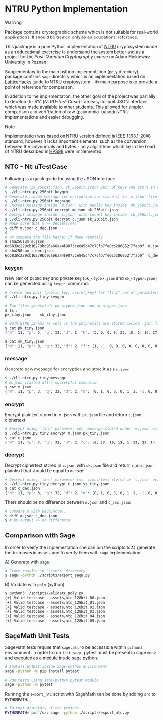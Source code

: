 # NTRU Python Implementation

> [!WARNING]
> Package contains cryptographic scheme which is not suitable for real-world applications. It should be treated only as an educational reference.

This package is a pure Python implementation of [NTRU](https://en.wikipedia.org/wiki/NTRU) cryptosystem made as an educational excercise to understand the system better and as a project for the _Post-Quantum Cryptography_ course on Adam Mickiewicz University in Poznan.

Supplementary to the main python implementation (`poly` directory), package contains `sage` directory which is an implementation based on [LatticeHacks](https://latticehacks.cr.yp.to/ntru.html) guide to NTRU cryptosystem - its main purpose is to provide a point of reference for comparison.

In addition to the implementation, the other goal of the project was partially to develop the `NTC` (_NTRU-Test-Case_) - an easy-to-port JSON interface which was made available to other students. This allowed for simpler comparison and verification of raw (polynomial-based) NTRU implementations and easier debugging. 

> [!NOTE]
> Implementation was based on NTRU version defined in [IEEE 1363.1-2008](https://ieeexplore.ieee.org/document/4800404) standard, however it lacks important elements, such as the conversion between the polynomials and bytes - only algorithms which lay in the heart of NTRU described in [HPS98](https://www.ntru.org/f/hps98.pdf) were implemented. 

## NTC - NtruTestCase

Following is a quick guide for using the JSON interface.

```bash
# Generate (pk_256bit.json, sk_256bit.json) pair of keys and store in current directory
$ ./cli-ntru.py 256bit keygen
# Generate random message for encryption and store it in `m.json` file
$ ./cli-ntru.py 256bit message
# Encrypt message inside `m.json` with public key inside `pk_256bit.json` and create ciphertext `c.json`
$ ./cli-ntru.py 256bit encrypt m.json pk_256bit.json
# Decrypt message inside `c.json` with secret key inside `sk_256bit.json`
$ ./cli-ntru.py 256bit decrypt c.json sk_256bit.json
# Make sure that m == Dec(Enc(m))
$ diff m.json c_dec.json 
$
# Or compare the file hashes if done remotely
$ sha256sum m.json 
6d6838c229cb16279bd95a66aa4b9073ce845c47c70fb7fe0cb286852f7fab0f  m.json
$ sha256sum c_dec.json
6d6838c229cb16279bd95a66aa4b9073ce845c47c70fb7fe0cb286852f7fab0f  c_dec.json
```

### keygen

New pair of public key and private key (`pk_<type>.json` and `sk_<type>.json`) can be generated using `keygen` command:

```bash
# Create new pair (public_key, secret_key) for "tiny" set of parameters
$ ./cli-ntru.py tiny keygen

# Two files generated: pk_<type>.json and sk_<type>.json
$ ls .
pk_tiny.json    sk_tiny.json

# Both NTRU params as well as the polynomial are stored inside .json file:
$ cat pk_tiny.json
{"N": 11, "p": 3, "q": 32, "d": 2, "h": [3, 6, 0, 9, 23, 18, 5, 10, 27, 15, 12]}

$ cat sk_tiny.json
{"N": 11, "p": 3, "q": 32, "d": 2, "f": [1, -1, 0, 0, 0, 0, 0, 0, 0, 0, 1]}
```

### message

Generate new message for encryption and store it as a `m.json`

```bash
$ ./cli-ntru.py tiny message
# m.json craeted after successful execution
$ cat m.json
{"N": 11, "p": 3, "q": 32, "d": 2, "m": [0, 1, 0, 0, 0, 1, 1, -1, 0, 0, -1]}
```

### encrypt

Encrypt plaintext stored in `m.json` with `pk.json` file and return `c.json` ciphertext

```bash
# Encrypt using 'tiny' parameter set, message stored under `m.json` with public key `pk_tiny.json`
$ ./cli-ntru.py tiny encrypt m.json pk_tiny.json 
$ cat c.json
{"N": 11, "p": 3, "q": 32, "d": 2, "c": [6, 23, 16, 12, 1, 12, 23, 14, 10, 11, 1]}
```

### decrypt

Decrypt ciphertext stored in `c.json` with `sk.json` file and return `c_dec.json` plaintext that should be equal to `m.json`:

```bash
# Decrypt using 'tiny' parameter set, ciphertext stored in `c.json` using secret key `sk_tiny.json`
$ ./cli-ntru.py tiny decrypt c.json sk_tiny.json 
$ cat c_dec.json 
{"N": 11, "p": 3, "q": 32, "d": 2, "m": [0, 1, 0, 0, 0, 1, 1, -1, 0, 0, -1]}
```

There should be no difference between `m.json` and `c_dec.json`:

```bash
# Compare m with Dec(Enc(m))
$ diff m.json c_dec.json 
$ # no output -> no difference
```

## Comparison with Sage

In order to verify the implementation one can run the scripts to `A)` generate the testcases in assets and `B)` verify them with `sage` implementation. 


A) Generate with `sage`:

```bash
# Store results in 'assets' directory
$ sage -python ./scripts/export_sage.py 
```

B) Validate with `poly` (python):

```bash
$ python3 ./scripts/validate_poly.py 
[+] Valid testcase - assets/ntc_128bit_00.json
[+] Valid testcase - assets/ntc_128bit_01.json
[+] Valid testcase - assets/ntc_128bit_02.json
[+] Valid testcase - assets/ntc_128bit_03.json
[+] Valid testcase - assets/ntc_128bit_04.json
[+] Valid testcase - assets/ntc_128bit_05.json
```

## SageMath Unit Tests

SageMath tests require that `sage.all` to be accessible within `python3` environment. In order to run `test_sage`, pytest must be present in sage `venv` and executed as a module inside sage python.

```bash
# Install pytest inside sage-python environment
sage -python -m pip install pytest

# Run tests using sage-python pytest module
sage -python -m pytest
```

Running the `export_ntc` script with SageMath can be done by adding `src` to `PYTHONPATH`:

```bash
# In root directory of the project
PYTHONPATH=`pwd`/src sage -python ./scripts/export_ntc.py 
```
